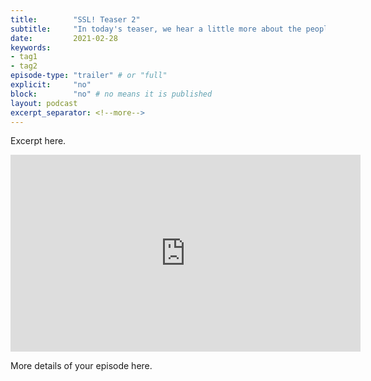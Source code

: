 ```yaml
---
title:        "SSL! Teaser 2"
subtitle:     "In today's teaser, we hear a little more about the people involved in Some Stutter, Luh! podcast. Team member, Luca Dinu, joins co-hosts Greg O'Grady and Katelyn Mayo to discuss their excitement about this project! Stay tuned for next week to meet the final member of our production team! And mark your calendars for our first full episode coming March 14th, 2021."
date:         2021-02-28
keywords:
- tag1
- tag2
episode-type: "trailer" # or "full"
explicit:     "no"
block:        "no" # no means it is published
layout: podcast
excerpt_separator: <!--more-->
---
```

Excerpt here.

<iframe width="560" height="315" src="https://www.youtube.com/embed/cnCfPQBgK54" title="YouTube video player" frameborder="0" allow="accelerometer; autoplay; clipboard-write; encrypted-media; gyroscope; picture-in-picture" allowfullscreen></iframe>
<!--more-->

More details of your episode here.
